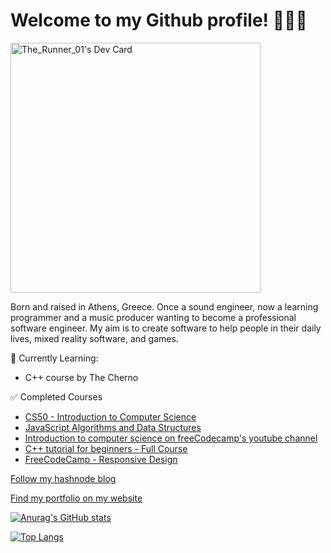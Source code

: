 # Welcome to my Github profile! 👋👋👋

<a href="https://app.daily.dev/RunnerDigital"><img src="https://api.daily.dev/devcards/623f17b602b94cb8b0f97d4e004af587.png?r=4wq" width="400" alt="The_Runner_01's Dev Card"/></a>

Born and raised in Athens, Greece. Once a sound engineer, now a learning programmer and a music producer wanting to become a professional software engineer. My aim is to create software to help people in their daily lives, mixed reality software, and games. 

📘 Currently Learning:
- C++ course by The Cherno
  
✅ Completed Courses
- [CS50 - Introduction to Computer Science](https://certificates.cs50.io/838bbaa3-e410-413f-b574-b173f0b5db44.pdf?size=letter)
- [JavaScript Algorithms and Data Structures](https://freecodecamp.org/certification/The_Runner_01/javascript-algorithms-and-data-structures)
- [Introduction to computer science on freeCodecamp's youtube channel](https://www.youtube.com/watch?v=zOjov-2OZ0E&t=1s&ab_channel=freeCodeCamp.org "Link to the course")
- [C++ tutorial for beginners - Full Course](https://www.youtube.com/watch?v=vLnPwxZdW4Y&ab_channel=freeCodeCamp.org "Link to the course")
- [FreeCodeCamp - Responsive Design](https://www.freecodecamp.org/certification/The_Runner_01/responsive-web-design)

[Follow my hashnode blog](https://runnerdigitalcreations.hashnode.dev/ "My coding journey")

[Find my portfolio on my website](http://runner-digital.html-5.me/index.html)

[![Anurag's GitHub stats](https://github-readme-stats.vercel.app/api?username=Chrd26&count_private=true&show_icons=true&theme=tokyonight)](https://github.com/anuraghazra/github-readme-stats)

[![Top Langs](https://github-readme-stats.vercel.app/api/top-langs/?username=Chrd26)](https://github.com/anuraghazra/github-readme-stats)
<!--
**Chrd26/Chrd26** is a ✨ _special_ ✨ repository because its `README.md` (this file) appears on your GitHub profile

Here are some ideas to get you started:

- 🔭 I’m currently working on ...
- 🌱 I’m currently learning ...
- 👯 I’m looking to collaborate on ...
- 🤔 I’m looking for help with ...
- 💬 Ask me about ...
- 📫 How to reach me: ...
- 😄 Pronouns: ...
- ⚡ Fun fact: ...
-->
